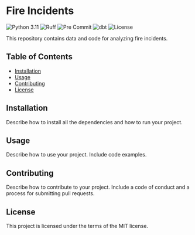 # Fire Incidents

![Python 3.11](https://img.shields.io/badge/python-3.11-blue)
![Ruff](https://img.shields.io/badge/ruff-v0.1.11-green)
![Pre Commit](https://img.shields.io/badge/pre--commit-enabled-brightgreen?logo=pre-commit&logoColor=white)
![dbt](https://img.shields.io/badge/dbt-1.7.4-orange)
![License](https://img.shields.io/badge/license-MIT-blue)

This repository contains data and code for analyzing fire incidents.

## Table of Contents

- [Installation](#installation)
- [Usage](#usage)
- [Contributing](#contributing)
- [License](#license)

## Installation

Describe how to install all the dependencies and how to run your project.

## Usage

Describe how to use your project. Include code examples.

## Contributing

Describe how to contribute to your project. Include a code of conduct and a process for submitting pull requests.

## License

This project is licensed under the terms of the MIT license.